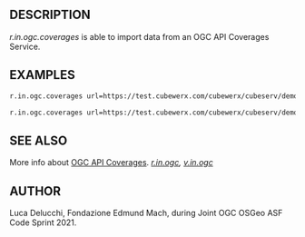 ## DESCRIPTION

*r.in.ogc.coverages* is able to import data from an OGC API Coverages
Service.

## EXAMPLES

```sh
r.in.ogc.coverages url=https://test.cubewerx.com/cubewerx/cubeserv/demo/ogcapi/Daraa -l

r.in.ogc.coverages url=https://test.cubewerx.com/cubewerx/cubeserv/demo/ogcapi/Daraa layer=Daraa_DTED output=Daraa_DTED
```

## SEE ALSO

More info about [OGC API Coverages](https://ogcapi.ogc.org/coverages/).
*[r.in.ogc](r.in.ogc.md), [v.in.ogc](v.in.ogc.md)*

## AUTHOR

Luca Delucchi, Fondazione Edmund Mach, during Joint OGC OSGeo ASF Code
Sprint 2021.
